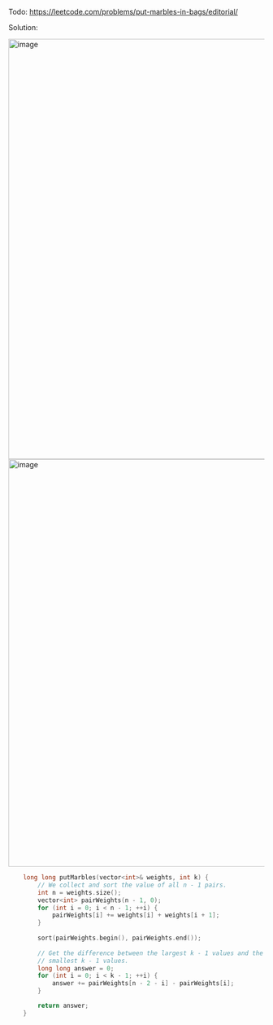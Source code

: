 Todo: https://leetcode.com/problems/put-marbles-in-bags/editorial/

Solution:

<img width="826" alt="image" src="https://github.com/remidinishanth/my_USACO/assets/19663316/9bc02752-82e0-43c2-aaf2-1853c42b6c57">

<img width="801" alt="image" src="https://github.com/remidinishanth/my_USACO/assets/19663316/0ce5671e-bdcd-4f7e-9fe1-3e5aa96ede7e">

```cpp
    long long putMarbles(vector<int>& weights, int k) {
        // We collect and sort the value of all n - 1 pairs.
        int n = weights.size();
        vector<int> pairWeights(n - 1, 0);
        for (int i = 0; i < n - 1; ++i) {
            pairWeights[i] += weights[i] + weights[i + 1];
        }
        
        sort(pairWeights.begin(), pairWeights.end());
        
        // Get the difference between the largest k - 1 values and the 
        // smallest k - 1 values.
        long long answer = 0;
        for (int i = 0; i < k - 1; ++i) {
            answer += pairWeights[n - 2 - i] - pairWeights[i];
        }

        return answer;
    }
```
